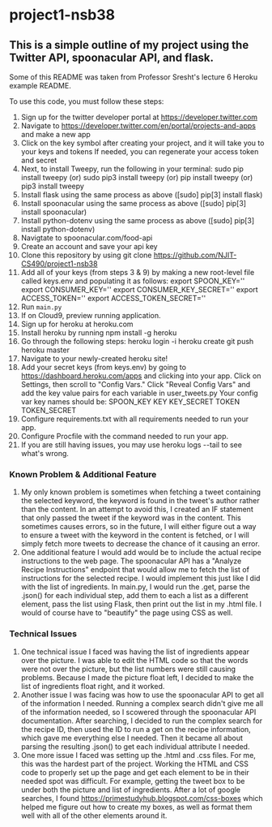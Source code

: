 # project1-nsb38
## This is a simple outline of my project using the Twitter API, spoonacular API, and flask.
Some of this README was taken from Professor Sresht's lecture 6 Heroku example README.

To use this code, you must follow these steps:
1. Sign up for the twitter developer portal at https://developer.twitter.com
2. Navigate to https://developer.twitter.com/en/portal/projects-and-apps and make a new app
3. Click on the key symbol after creating your project, and it will take you to your keys and tokens
    If needed, you can regenerate your access token and secret
4. Next, to install Tweepy, run the following in your terminal:
    sudo pip install tweepy
    (or) sudo pip3 install tweepy
    (or) pip install tweepy
    (or) pip3 install tweepy
5. Install flask using the same process as above ([sudo] pip[3] install flask)
6. Install spoonacular using the same process as above ([sudo] pip[3] install spoonacular)
7. Install python-dotenv using the same process as above ([sudo] pip[3] install python-dotenv)
8. Navigtate to spoonacular.com/food-api
9. Create an account and save your api key
10. Clone this repository by using git clone https://github.com/NJIT-CS490/project1-nsb38
11. Add all of your keys (from steps 3 & 9) by making a new root-level file called keys.env and populating it as follows:
    export SPOON_KEY=''
    export CONSUMER_KEY=''
    export CONSUMER_KEY_SECRET=''
    export ACCESS_TOKEN=''
    export ACCESS_TOKEN_SECRET=''
12. Run `main.py`
13. If on Cloud9, preview running application.
14. Sign up for heroku at heroku.com 
15. Install heroku by running npm install -g heroku
16. Go through the following steps:
    heroku login -i
    heroku create
    git push heroku master
17. Navigate to your newly-created heroku site!
18. Add your secret keys (from keys.env) by going to https://dashboard.heroku.com/apps
    and clicking into your app. Click on Settings, then scroll to "Config Vars." Click
    "Reveal Config Vars" and add the key value pairs for each variable in user_tweets.py
    Your config var key names should be:
    SPOON_KEY
    KEY
    KEY_SECRET
    TOKEN
    TOKEN_SECRET
19. Configure requirements.txt with all requirements needed to run your app.
20. Configure Procfile with the command needed to run your app.
21. If you are still having issues, you may use heroku logs --tail to see what's wrong.


### Known Problem & Additional Feature
1. My only known problem is sometimes when fetching a tweet containing the selected keyword, the keyword is found in the tweet's author rather than the content. In an attempt to avoid this, I created an IF statement that only passed the tweet if the keyword was in the content. This sometimes causes errors, so in the future, I will either figure out a way to ensure a tweet with the keyword in the content is fetched, or I will simply fetch more tweets to decrease the chance of it causing an error.
2. One additional feature I would add would be to include the actual recipe instructions to the web page. The spoonacular API has a "Analyze Recipe Instructions" endpoint that would allow me to fetch the list of instructions for the selected recipe. I would implement this just like I did with the list of ingredients. In main.py, I would run the .get, parse the .json() for each individual step, add them to each a list as a different element, pass the list using Flask, then print out the list in my .html file. I would of course have to "beautify" the page using CSS as well.


### Technical Issues
1. One technical issue I faced was having the list of ingredients appear over the picture. I was able to edit the HTML code so that the words were not over the picture, but the list numbers were still causing problems. Because I made the picture float left, I decided to make the list of ingredients float right, and it worked.
2. Another issue I was facing was how to use the spoonacular API to get all of the information I needed. Running a complex search didn't give me all of the information needed, so I scowered through the spoonacular API documentation. After searching, I decided to run the complex search for the recipe ID, then used the ID to run a get on the recipe information, which gave me everything else I needed. Then it became all about parsing the resulting .json() to get each individual attribute I needed.
3. One more issue I faced was setting up the .html and .css files. For me, this was the hardest part of the project. Working the HTML and CSS code to properly set up the page and get each element to be in their needed spot was difficult. For example, getting the tweet box to be under both the picture and list of ingredients. After a lot of google searches, I found https://primestudyhub.blogspot.com/css-boxes which helped me figure out how to create my boxes, as well as format them well with all of the other elements around it.
